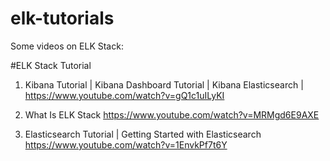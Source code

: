 # elk-tutorials

Some videos on ELK Stack:

#ELK Stack Tutorial 

  1) Kibana Tutorial | Kibana Dashboard Tutorial | Kibana Elasticsearch | 
  https://www.youtube.com/watch?v=gQ1c1uILyKI
  
  2) What Is ELK Stack 
  https://www.youtube.com/watch?v=MRMgd6E9AXE
  
  3) Elasticsearch Tutorial | Getting Started with Elasticsearch
  https://www.youtube.com/watch?v=1EnvkPf7t6Y
